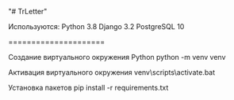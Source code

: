 "# TrLetter"

Используются:
Python 3.8
Django 3.2
PostgreSQL 10


=====================

Создание виртуального окружения Python python -m venv venv

Активация виртуального окружения venv\scripts\activate.bat

Установка пакетов pip install -r requirements.txt
